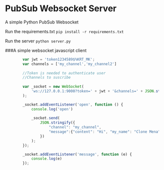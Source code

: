 # PubSub Websocket Server
A simple Python PubSub Websocket

Run the requirements.txt 
`pip install -r requirements.txt`

Run the server
`python server.py`

###A simple websocket javascript client
```js
        var jwt = 'token1234589$%KRT_MK';
        var channels = ['my_channel','my_channel2']
       
        //Token is needed to authenticate user
        //Channels to suscribe
        
        var _socket = new WebSocket(
            'ws://127.0.0.1:9000?token=' + jwt + '&channels=' + JSON.stringify(channels)
        );

        _socket.addEventListener('open', function () {
            console.log('open')
            
            _socket.send(
                JSON.stringify({
                    "channel": "my_channel",
                    "message":{"content": "Hi", "my_name": "Clone Mena"}
                })
            );
        });

        _socket.addEventListener('message', function (e) {
            console.log(e)
        });
```
